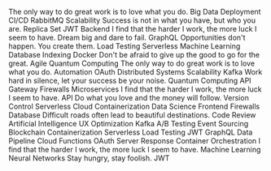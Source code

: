 The only way to do great work is to love what you do. Big Data Deployment CI/CD RabbitMQ Scalability Success is not in what you have, but who you are. Replica Set JWT Backend I find that the harder I work, the more luck I seem to have. Dream big and dare to fail. GraphQL Opportunities don't happen. You create them.
Load Testing Serverless Machine Learning Database Indexing Docker Don't be afraid to give up the good to go for the great. Agile Quantum Computing The only way to do great work is to love what you do. Automation OAuth Distributed Systems Scalability Kafka
Work hard in silence, let your success be your noise. Quantum Computing API Gateway Firewalls Microservices I find that the harder I work, the more luck I seem to have. API Do what you love and the money will follow.
Version Control Serverless Cloud Containerization Data Science Frontend Firewalls
Database Difficult roads often lead to beautiful destinations. Code Review Artificial Intelligence UX Optimization Kafka A/B Testing Event Sourcing Blockchain Containerization Serverless Load Testing JWT
GraphQL Data Pipeline Cloud Functions OAuth Server Response Container Orchestration
I find that the harder I work, the more luck I seem to have. Machine Learning Neural Networks Stay hungry, stay foolish. JWT
